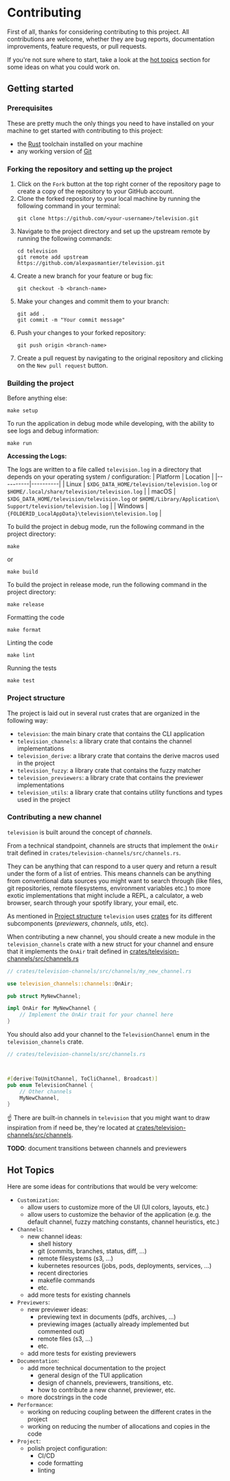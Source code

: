 # Contributing

First of all, thanks for considering contributing to this project. All contributions are welcome, whether they are bug
reports, documentation improvements, feature requests, or pull requests.

If you're not sure where to start, take a look at the [hot topics](#hot-topics) section for some ideas on what you could work on.


## Getting started
### Prerequisites
These are pretty much the only things you need to have installed on your machine to get started with contributing to this project:
- the [Rust](https://www.rust-lang.org/tools/install) toolchain installed on your machine
- any working version of [Git](https://git-scm.com/downloads)

### Forking the repository and setting up the project
1. Click on the `Fork` button at the top right corner of the repository page to create a copy of the repository to your
   GitHub account.
2. Clone the forked repository to your local machine by running the following command in your terminal:
   ```shell
   git clone https://github.com/<your-username>/television.git
   ```
3. Navigate to the project directory and set up the upstream remote by running the following commands:
   ```shell
   cd television
   git remote add upstream https://github.com/alexpasmantier/television.git
   ```
4. Create a new branch for your feature or bug fix:
   ```shell
   git checkout -b <branch-name>
   ```
5. Make your changes and commit them to your branch:
   ```shell
   git add .
   git commit -m "Your commit message"
   ```
6. Push your changes to your forked repository:
   ```shell
   git push origin <branch-name>
   ```
7. Create a pull request by navigating to the original repository and clicking on the `New pull request` button.


### Building the project
Before anything else:
```shell
make setup
```
To run the application in debug mode while developing, with the ability to see logs and debug information:
```shell
make run
```

**Accessing the Logs:**

The logs are written to a file called `television.log` in a directory that depends on your operating system /
configuration:
| Platform | Location |
|----------|----------|
| Linux | `$XDG_DATA_HOME/television/television.log` or `$HOME/.local/share/television/television.log` |
| macOS | `$XDG_DATA_HOME/television/television.log` or `$HOME/Library/Application\ Support/television/television.log` |
| Windows | `{FOLDERID_LocalAppData}\television\television.log` |

To build the project in debug mode, run the following command in the project directory:
```shell
make
```
or
```shell
make build
```

To build the project in release mode, run the following command in the project directory:
```shell
make release
```
Formatting the code
```shell
make format
```
Linting the code
```shell
make lint
```
Running the tests
```shell
make test
```

### Project structure
The project is laid out in several rust crates that are organized in the following way:
- `television`: the main binary crate that contains the CLI application
- `television_channels`: a library crate that contains the channel implementations
- `television_derive`: a library crate that contains the derive macros used in the project
- `television_fuzzy`: a library crate that contains the fuzzy matcher
- `television_previewers`: a library crate that contains the previewer implementations
- `television_utils`: a library crate that contains utility functions and types used in the project


### Contributing a new channel

`television` is built around the concept of _channels_.

From a technical standpoint, channels are structs that implement the `OnAir` trait defined in `crates/television-channels/src/channels.rs`.

They can be anything that can respond to a user query and return a result under the form of a list of entries. This means channels can be anything from conventional data sources you might want to search through (like files, git repositories, remote filesystems, environment variables etc.) to more exotic implementations that might include a REPL, a calculator, a web browser, search through your spotify library, your email, etc.

As mentioned in [Project structure](#project-structure) `television` uses [crates](https://doc.rust-lang.org/book/ch07-01-packages-and-crates.html) for its different subcomponents (_previewers_, _channels_, _utils_, etc).

When contributing a new channel, you should create a new module in the `television_channels` crate with a new struct for
your channel and ensure that it implements the `OnAir` trait defined in [crates/television-channels/src/channels.rs](crates/television-channels/src/channels.rs)

```rust
// crates/television-channels/src/channels/my_new_channel.rs

use television_channels::channels::OnAir;

pub struct MyNewChannel;

impl OnAir for MyNewChannel {
    // Implement the OnAir trait for your channel here
}
```

You should also add your channel to the `TelevisionChannel` enum in the `television_channels` crate.

```rust
// crates/television-channels/src/channels.rs



#[derive(ToUnitChannel, ToCliChannel, Broadcast)]
pub enum TelevisionChannel {
    // Other channels
    MyNewChannel,
}
```

☝️ There are built-in channels in `television` that you might want to draw inspiration from if need be, they're located at [crates/television-channels/src/channels](crates/television-channels/src/channels).

**TODO**: document transitions between channels and previewers


## Hot Topics
Here are some ideas for contributions that would be very welcome:

- `Customization`:
  - allow users to customize more of the UI (UI colors, layouts, etc.)
  - allow users to customize the behavior of the application (e.g. the default channel, fuzzy matching constants, channel heuristics, etc.)
- `Channels`:
  - new channel ideas:
    - shell history
    - git (commits, branches, status, diff, ...)
    - remote filesystems (s3, ...)
    - kubernetes resources (jobs, pods, deployments, services, ...)
    - recent directories
    - makefile commands
    - etc.
  - add more tests for existing channels
- `Previewers`:
  - new previewer ideas:
    - previewing text in documents (pdfs, archives, ...)
    - previewing images (actually already implemented but commented out)
    - remote files (s3, ...)
    - etc.
  - add more tests for existing previewers
- `Documentation`:
  - add more technical documentation to the project
    - general design of the TUI application
    - design of channels, previewers, transitions, etc.
    - how to contribute a new channel, previewer, etc.
  - more docstrings in the code
- `Performance`:
  - working on reducing coupling between the different crates in the project
  - working on reducing the number of allocations and copies in the code
- `Project`:
  - polish project configuration:
    - CI/CD
    - code formatting
    - linting



